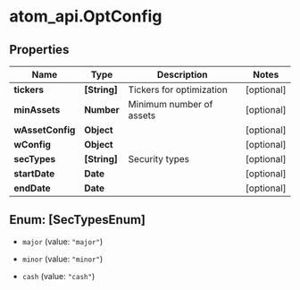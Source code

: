 # atom_api.OptConfig

## Properties
Name | Type | Description | Notes
------------ | ------------- | ------------- | -------------
**tickers** | **[String]** | Tickers for optimization | [optional] 
**minAssets** | **Number** | Minimum number of assets | [optional] 
**wAssetConfig** | **Object** |  | [optional] 
**wConfig** | **Object** |  | [optional] 
**secTypes** | **[String]** | Security types | [optional] 
**startDate** | **Date** |  | [optional] 
**endDate** | **Date** |  | [optional] 


<a name="[SecTypesEnum]"></a>
## Enum: [SecTypesEnum]


* `major` (value: `"major"`)

* `minor` (value: `"minor"`)

* `cash` (value: `"cash"`)




